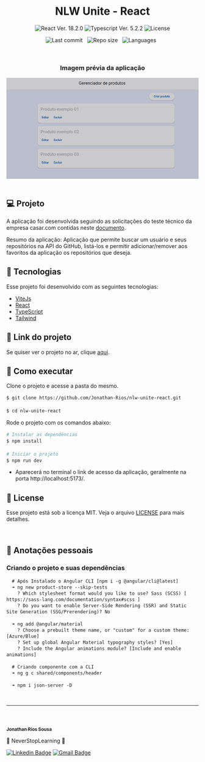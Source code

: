 <h1 align="center">NLW Unite - React</h1>

<p align="center">
  <img 
    src="https://img.shields.io/badge/React-18.2.0-blue" 
    alt="React Ver. 18.2.0"
  />
  <img 
    src="https://img.shields.io/badge/Typescript-5.2.2-blue"
    alt="Typescript Ver. 5.2.2" 
  />
  <img 
    alt="License"
    src="https://img.shields.io/static/v1?label=license&message=MIT&color=E51C44&labelColor=0A1033"
  />
</p>

<div align="center">

![Last commit](https://img.shields.io/github/last-commit/Jonathan-Rios/nlw-unite-react?color=4DA1CD "Last commit") &nbsp;
![Repo size](https://img.shields.io/github/repo-size/Jonathan-Rios/nlw-unite-react?color=4DA1CD "Repo size") &nbsp;
![Languages](https://img.shields.io/github/languages/count/Jonathan-Rios/nlw-unite-react?color=4DA1CD "Languages") &nbsp;

</div>

<br>

<h3 align="center">Imagem prévia da aplicação</h3>
 
<div align="center">
  <img src=".github/project-preview.png?style=flat" alt="Cover" />
</div>

<br>

## 💻 Projeto

A aplicação foi desenvolvida seguindo as solicitações do teste técnico da empresa casar.com contidas neste [documento](./CHALLENGE_README.md).

Resumo da aplicação: Aplicação que permite buscar um usuário e seus repositórios na API do GitHub, listá-los e permitir adicionar/remover aos favoritos da aplicação os repositórios que deseja.

## 🧪 Tecnologias

Esse projeto foi desenvolvido com as seguintes tecnologias:

- [ViteJs](https://vitejs.dev/)
- [React](https://reactjs.org)
- [TypeScript](https://www.typescriptlang.org/)
- [Tailwind](https://tailwindcss.com/)

## 🔗 Link do projeto

Se quiser ver o projeto no ar, clique [aqui](https://nlw-unite-react.vercel.app/).

## 🚀 Como executar

Clone o projeto e acesse a pasta do mesmo.

```bash
$ git clone https://github.com/Jonathan-Rios/nlw-unite-react.git

$ cd nlw-unite-react
```

Rode o projeto com os comandos abaixo:

```bash
# Instalar as dependências
$ npm install

# Iniciar o projeto
$ npm run dev
```

- Aparecerá no terminal o link de acesso da aplicação, geralmente na porta http://localhost:5173/.

## 📝 License

Esse projeto está sob a licença MIT. Veja o arquivo [LICENSE](./LICENSE.md) para mais detalhes.

<br />

## 📓 Anotações pessoais

<h3>Criando o projeto e suas dependências </h3>

```
  # Após Instalado o Angular CLI [npm i -g @angular/cli@latest]
  ➜ ng new product-store --skip-tests
    ? Which stylesheet format would you like to use? Sass (SCSS) [ https://sass-lang.com/documentation/syntax#scss ]
    ? Do you want to enable Server-Side Rendering (SSR) and Static Site Generation (SSG/Prerendering)? No

  ➜ ng add @angular/material
    ? Choose a prebuilt theme name, or "custom" for a custom theme: [Azure/Blue]
    ? Set up global Angular Material typography styles? [Yes]
    ? Include the Angular animations module? [Include and enable animations]

  # Criando componente com a CLI
  ➜ ng g c shared/components/header

  ➜ npm i json-server -D
```

<br />

---

<br />

<a href="https://github.com/Jonathan-Rios">
 <img src="https://github.com/Jonathan-Rios.png" width="100px;" alt="" />
 <br />
 <sub><b>Jonathan Rios Sousa</b></sub></a>

💠 NeverStopLearning 💠

[![Linkedin Badge](https://img.shields.io/badge/-Jonathan-blue?style=flat-square&logo=Linkedin&logoColor=white&link=https://www.linkedin.com/in/jonathan-rios-sousa-19b3431b6/)](https://www.linkedin.com/in/jonathan-rios-sousa-19b3431b6/)
[![Gmail Badge](https://img.shields.io/badge/-jonathan.riosousa@gmail.com-c14438?style=flat-square&logo=Gmail&logoColor=white&link=mailto:jonathan.riosousa@gmail.com)](mailto:jonathan.riosousa@gmail.com)
